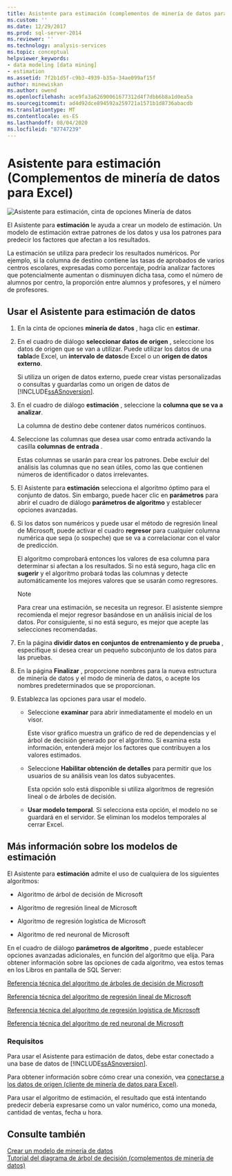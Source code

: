 ```yaml
---
title: Asistente para estimación (complementos de minería de datos para Excel) | Microsoft Docs
ms.custom: ''
ms.date: 12/29/2017
ms.prod: sql-server-2014
ms.reviewer: ''
ms.technology: analysis-services
ms.topic: conceptual
helpviewer_keywords:
- data modeling [data mining]
- estimation
ms.assetid: 7f2b1d5f-c9b3-4939-b35a-34ae099af15f
author: minewiskan
ms.author: owend
ms.openlocfilehash: ace9fa3a62690061677312d4f7dbb6b8a1d0ea5a
ms.sourcegitcommit: ad4d92dce894592a259721a1571b1d8736abacdb
ms.translationtype: MT
ms.contentlocale: es-ES
ms.lasthandoff: 08/04/2020
ms.locfileid: "87747239"
---
```

# <a name="estimate-wizard-data-mining-add-ins-for-excel"></a>Asistente para estimación (Complementos de minería de datos para Excel)
  ![Asistente para estimación, cinta de opciones Minería de datos](media/dmc-estimate.gif "Asistente para estimación, cinta de opciones Minería de datos")  
  
 El Asistente para **estimación** le ayuda a crear un modelo de estimación. Un modelo de estimación extrae patrones de los datos y usa los patrones para predecir los factores que afectan a los resultados.  
  
 La estimación se utiliza para predecir los resultados numéricos. Por ejemplo, si la columna de destino contiene las tasas de aprobados de varios centros escolares, expresadas como porcentaje, podría analizar factores que potencialmente aumentan o disminuyen dicha tasa, como el número de alumnos por centro, la proporción entre alumnos y profesores, y el número de profesores.  
  
## <a name="using-the-estimate-data-wizard"></a>Usar el Asistente para estimación de datos  
  
1.  En la cinta de opciones **minería de datos** , haga clic en **estimar**.  
  
2.  En el cuadro de diálogo **seleccionar datos de origen** , seleccione los datos de origen que se van a utilizar. Puede utilizar los datos de una **tabla**de Excel, un **intervalo de datos**de Excel o un **origen de datos externo**.  
  
     Si utiliza un origen de datos externo, puede crear vistas personalizadas o consultas y guardarlas como un origen de datos de [!INCLUDE[ssASnoversion](../includes/ssasnoversion-md.md)].  
  
3.  En el cuadro de diálogo **estimación** , seleccione la **columna que se va a analizar**.  
  
     La columna de destino debe contener datos numéricos continuos.  
  
4.  Seleccione las columnas que desea usar como entrada activando la casilla **columnas de entrada** .  
  
     Estas columnas se usarán para crear los patrones. Debe excluir del análisis las columnas que no sean útiles, como las que contienen números de identificador o datos irrelevantes.  
  
5.  El Asistente para **estimación** selecciona el algoritmo óptimo para el conjunto de datos. Sin embargo, puede hacer clic en **parámetros** para abrir el cuadro de diálogo **parámetros de algoritmo** y establecer opciones avanzadas.  
  
6.  Si los datos son numéricos y puede usar el método de regresión lineal de Microsoft, puede activar el cuadro **regresor** para cualquier columna numérica que sepa (o sospeche) que se va a correlacionar con el valor de predicción.  
  
     El algoritmo comprobará entonces los valores de esa columna para determinar si afectan a los resultados. Si no está seguro, haga clic en **sugerir** y el algoritmo probará todas las columnas y detecte automáticamente los mejores valores que se usarán como regresores.  
  
    > [!NOTE]  
    >  Para crear una estimación, se necesita un regresor. El asistente siempre recomienda el mejor regresor basándose en un análisis inicial de los datos. Por consiguiente, si no está seguro, es mejor que acepte las selecciones recomendadas.  
  
7.  En la página **dividir datos en conjuntos de entrenamiento y de prueba** , especifique si desea crear un pequeño subconjunto de los datos para las pruebas.  
  
8.  En la página **Finalizar** , proporcione nombres para la nueva estructura de minería de datos y el modo de minería de datos, o acepte los nombres predeterminados que se proporcionan.  
  
9. Establezca las opciones para usar el modelo.  
  
    -   Seleccione **examinar** para abrir inmediatamente el modelo en un visor.  
  
         Este visor gráfico muestra un gráfico de red de dependencias y el árbol de decisión generado por el algoritmo. Si examina esta información, entenderá mejor los factores que contribuyen a los valores estimados.  
  
    -   Seleccione **Habilitar obtención de detalles** para permitir que los usuarios de su análisis vean los datos subyacentes.  
  
         Esta opción solo está disponible si utiliza algoritmos de regresión lineal o de árboles de decisión.  
  
    -   **Usar modelo temporal**. Si selecciona esta opción, el modelo no se guardará en el servidor. Se eliminan los modelos temporales al cerrar Excel.  
  
## <a name="more-about-estimation-models"></a>Más información sobre los modelos de estimación  
 El Asistente para **estimación** admite el uso de cualquiera de los siguientes algoritmos:  
  
-   Algoritmo de árbol de decisión de Microsoft  
  
-   Algoritmo de regresión lineal de Microsoft  
  
-   Algoritmo de regresión logística de Microsoft  
  
-   Algoritmo de red neuronal de Microsoft  
  
 En el cuadro de diálogo **parámetros de algoritmo** , puede establecer opciones avanzadas adicionales, en función del algoritmo que elija. Para obtener información sobre las opciones de cada algoritmo, vea estos temas en los Libros en pantalla de SQL Server:  
  
 [Referencia técnica del algoritmo de árboles de decisión de Microsoft](data-mining/microsoft-decision-trees-algorithm-technical-reference.md)  
  
 [Referencia técnica del algoritmo de regresión lineal de Microsoft](data-mining/microsoft-linear-regression-algorithm-technical-reference.md)  
  
 [Referencia técnica del algoritmo de regresión logística de Microsoft](data-mining/microsoft-logistic-regression-algorithm-technical-reference.md)  
  
 [Referencia técnica del algoritmo de red neuronal de Microsoft](data-mining/microsoft-neural-network-algorithm-technical-reference.md)  
  
### <a name="requirements"></a>Requisitos  
 Para usar el Asistente para estimación de datos, debe estar conectado a una base de datos de [!INCLUDE[ssASnoversion](../includes/ssasnoversion-md.md)].  
  
 Para obtener información sobre cómo crear una conexión, vea [conectarse a los datos de origen &#40;cliente de minería de datos para Excel&#41;](connect-to-source-data-data-mining-client-for-excel.md).  
  
 Para usar el algoritmo de estimación, el resultado que está intentando predecir debería expresarse como un valor numérico, como una moneda, cantidad de ventas, fecha u hora.  
  
## <a name="see-also"></a>Consulte también  
 [Crear un modelo de minería de datos](creating-a-data-mining-model.md)   
 [Tutorial del diagrama de árbol de decisión &#40;complementos de minería de datos&#41;](decision-tree-diagram-walkthrough-data-mining-add-ins.md)  
  
  
